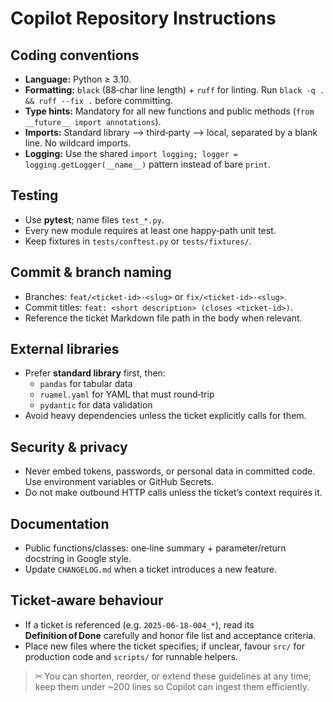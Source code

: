 # Copilot Repository Instructions

## Coding conventions
* **Language:** Python ≥ 3.10.  
* **Formatting:** `black` (88‑char line length) + `ruff` for linting.  Run `black -q . && ruff --fix .` before committing.
* **Type hints:** Mandatory for all new functions and public methods (`from __future__ import annotations`).
* **Imports:** Standard library ⟶ third‑party ⟶ local, separated by a blank line.  No wildcard imports.
* **Logging:** Use the shared `import logging; logger = logging.getLogger(__name__)` pattern instead of bare `print`.

## Testing
* Use **pytest**; name files `test_*.py`.
* Every new module requires at least one happy‑path unit test.
* Keep fixtures in `tests/conftest.py` or `tests/fixtures/`.

## Commit & branch naming
* Branches: `feat/<ticket‑id>‑<slug>` or `fix/<ticket‑id>‑<slug>`.
* Commit titles: `feat: <short description> (closes <ticket‑id>)`.
* Reference the ticket Markdown file path in the body when relevant.

## External libraries
* Prefer **standard library** first, then:  
  - `pandas` for tabular data  
  - `ruamel.yaml` for YAML that must round‑trip  
  - `pydantic` for data validation  
* Avoid heavy dependencies unless the ticket explicitly calls for them.

## Security & privacy
* Never embed tokens, passwords, or personal data in committed code.  Use environment variables or GitHub Secrets.
* Do not make outbound HTTP calls unless the ticket’s context requires it.

## Documentation
* Public functions/classes: one‑line summary + parameter/return docstring in Google style.
* Update `CHANGELOG.md` when a ticket introduces a new feature.

## Ticket‑aware behaviour
* If a ticket is referenced (e.g. `2025‑06‑18‑004_*`), read its **Definition of Done** carefully and honor file list and acceptance criteria.
* Place new files where the ticket specifies; if unclear, favour `src/` for production code and `scripts/` for runnable helpers.

> ✂ You can shorten, reorder, or extend these guidelines at any time; keep them under ~200 lines so Copilot can ingest them efficiently.
